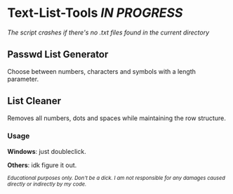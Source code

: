 # Text-List-Tools _IN PROGRESS_
_The script crashes if there's no .txt files found in the current directory_


## Passwd List Generator
Choose between numbers, characters and symbols with a length parameter.



## List Cleaner
Removes all numbers, dots and spaces while maintaining the row structure.





### Usage
**Windows**: just doubleclick.


**Others**: idk figure it out.





<sub>_Educational purposes only. Don't be a dick. I am not responsible for any damages caused directly or indirectly by my code._</sub>
